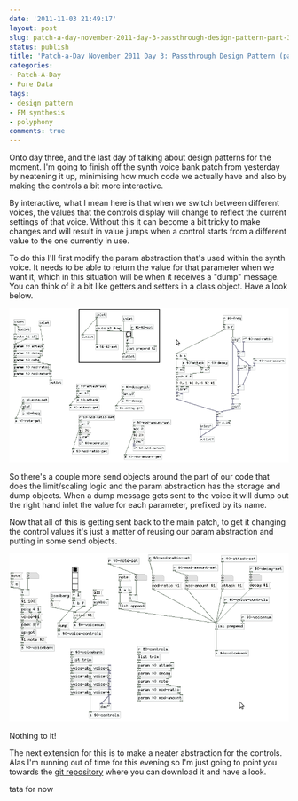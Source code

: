 ```yaml
---
date: '2011-11-03 21:49:17'
layout: post
slug: patch-a-day-november-2011-day-3-passthrough-design-pattern-part-3
status: publish
title: 'Patch-a-Day November 2011 Day 3: Passthrough Design Pattern (part 3)'
categories:
- Patch-A-Day
- Pure Data
tags:
- design pattern
- FM synthesis
- polyphony
comments: true
---
```


Onto day three, and the last day of talking about design patterns for the moment. I'm going to finish off the synth voice bank patch from yesterday by neatening it up, minimising how much code we actually have and also by making the controls a bit more interactive.

By interactive, what I mean here is that when we switch between different voices, the values that the controls display will change to reflect the current settings of that voice. Without this it can become a bit tricky to make changes and will result in value jumps when a control starts from a different value to the one currently in use.

To do this I'll first modify the param abstraction that's used within the synth voice. It needs to be able to return the value for that parameter when we want it, which in this situation will be when it receives a "dump" message. You can think of it a bit like getters and setters in a class object. Have a look below.

![Synth voice with getters and setters](/a/2011-11-03-patch-a-day-november-2011-day-3-passthrough-design-pattern-part-3/synth-voice-control-params.png)

So there's a couple more send objects around the part of our code that does the limit/scaling logic and the param abstraction has the storage and dump objects. When a dump message gets sent to the voice it will dump out the right hand inlet the value for each parameter, prefixed by its name.

Now that all of this is getting sent back to the main patch, to get it changing the control values it's just a matter of reusing our param abstraction and putting in some send objects.

![Control parameter feedback](/a/2011-11-03-patch-a-day-november-2011-day-3-passthrough-design-pattern-part-3/control-feedback.png)

Nothing to it!

The next extension for this is to make a neater abstraction for the controls. Alas I'm running out of time for this evening so I'm just going to point you towards the [git repository](https://github.com/rumblesan/PatchaDay-Nov-2011/tree/master/Day-3_Passthrough-improved_controls) where you can download it and have a look.

tata for now
